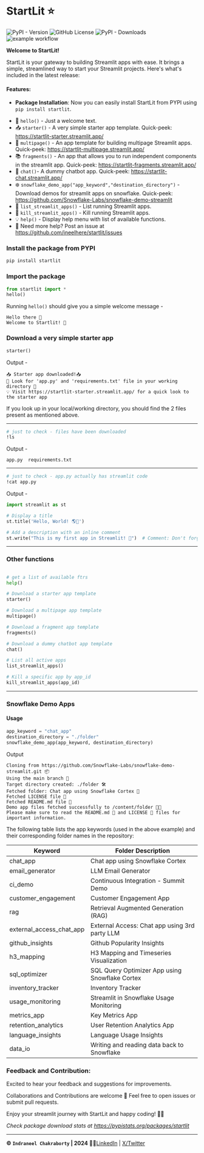 # StartLit ⭐
![PyPI - Version](https://img.shields.io/pypi/v/startlit?style=plastic) ![GitHub License](https://img.shields.io/github/license/ineelhere/startlit?style=plastic) ![PyPI - Downloads](https://img.shields.io/pypi/dm/startLit?style=plastic&logoColor=blue&color=blue) ![example workflow](https://github.com/ineelhere/startlit/actions/workflows/python-publish.yml/badge.svg?style=plastic) 

**Welcome to StartLit!**

StartLit is your gateway to building Streamlit apps with ease. It brings a simple, streamlined way to start your Streamlit projects. Here's what's included in the latest release:

#### Features:
- **Package Installation**: Now you can easily install StartLit from PYPI using `pip install startlit`.

* 🤗 `hello()` - Just a welcome text. 
* 📥 `starter()` - A very simple starter app template. Quick-peek: https://startlit-starter.streamlit.app/
* 📃 `multipage()` - An app template for building multipage Streamlit apps. Quick-peek: https://startlit-multipage.streamlit.app/
* 📚 `fragments()` - An app that allows you to run independent components in the streamlit app. Quick-peek: https://startlit-fragments.streamlit.app/
* 💬 `chat()`- A dummy chatbot app. Quick-peek: https://startlit-chat.streamlit.app/
* ❄️ `snowflake_demo_app("app_keyword","destination_directory")` - Download demos for streamlit apps on snowflake. Quick-peek: https://github.com/Snowflake-Labs/snowflake-demo-streamlit
* 📜 `list_streamlit_apps()` - List running Streamlit apps.
* 🔪 `kill_streamlit_apps()` - Kill running Streamlit apps.
* 💡 `help()` - Display help menu with list of available functions.
* 🐙 Need more help? Post an issue at https://github.com/ineelhere/startlit/issues

### Install the package from PYPI

```python
pip install startlit
```
### Import the package

```python
from startlit import *
hello()
```
Running `hello()` should give you a simple welcome message -
```
Hello there 👋 
Welcome to Startlit! 🚀
```
### Download a very simple starter app

```python
starter()
```
Output - 
```
📥 Starter app downloaded!📥
👀 Look for 'app.py' and 'requirements.txt' file in your working directory 👀
💡 Visit https://startlit-starter.streamlit.app/ for a quick look to the starter app
```

If you look up in your local/working directory, you should find the 2 files present as mentioned above.

___

```bash
# just to check - files have been downloaded
!ls
```
Output - 
```
app.py	requirements.txt
```
___
``` bash
# just to check - app.py actually has streamlit code
!cat app.py
```
Output - 
```python
import streamlit as st

# Display a title
st.title('Hello, World! 🌎🚀')

# Add a description with an inline comment
st.write("This is my first app in Streamlit! 📝")  # Comment: Don't forget to smile
```

___
### Other functions
```python

# get a list of available ftrs
help()

# Download a starter app template
starter()

# Download a multipage app template
multipage()

# Download a fragment app template
fragments()

# Download a dummy chatbot app template
chat()

# List all active apps
list_streamlit_apps()

# Kill a specific app by app_id
kill_streamlit_apps(app_id)
```
___
### Snowflake Demo Apps

#### Usage

```python
app_keyword = "chat_app"
destination_directory = "./folder"
snowflake_demo_app(app_keyword, destination_directory)
```
Output 
```log
Cloning from https://github.com/Snowflake-Labs/snowflake-demo-streamlit.git 📦
Using the main branch 🌿
Target directory created: ./folder 🛠️
Fetched folder: Chat app using Snowflake Cortex 📁
Fetched LICENSE file 📜
Fetched README.md file 📖
Demo app files fetched successfully to /content/folder 🎉🎊
Please make sure to read the README.md 📖 and LICENSE 📜 files for important information.
```

The following table lists the app keywords (used in the above example) and their corresponding folder names in the repository:

| Keyword                   | Folder Description                                       |
|---------------------------|----------------------------------------------------------|
| chat_app                  | Chat app using Snowflake Cortex                          |
| email_generator           | LLM Email Generator                                      |
| ci_demo                   | Continuous Integration - Summit Demo                     |
| customer_engagement       | Customer Engagement App                                  |
| rag                       | Retrieval Augmented Generation (RAG)                     |
| external_access_chat_app  | External Access: Chat app using 3rd party LLM            |
| github_insights           | Github Popularity Insights                               |
| h3_mapping                | H3 Mapping and Timeseries Visualization                  |
| sql_optimizer             | SQL Query Optimizer App using Snowflake Cortex           |
| inventory_tracker         | Inventory Tracker                                        |
| usage_monitoring          | Streamlit in Snowflake Usage Monitoring                  |
| metrics_app               | Key Metrics App                                          |
| retention_analytics       | User Retention Analytics App                             |
| language_insights         | Language Usage Insights                                  |
| data_io                   | Writing and reading data back to Snowflake               |


### Feedback and Contribution:
Excited to hear your feedback and suggestions for improvements.

Collaborations and Contributions are welcome 🤝
Feel free to open issues or submit pull requests.

Enjoy your streamlit journey with StartLit and happy coding! 🚀🎉

*Check package download stats at https://pypistats.org/packages/startlit*
___

**© `Indraneel Chakraborty` | 2024** 🧑‍💻[LinkedIn](https://www.linkedin.com/in/indraneelchakraborty/) | [X/Twitter](https://twitter.com/ineelhere)
